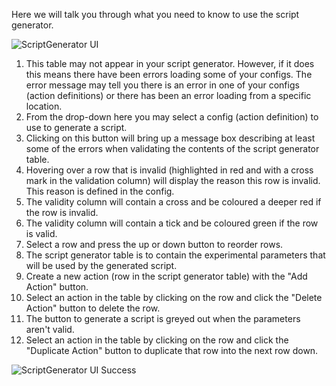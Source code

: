 Here we will talk you through what you need to know to use the script generator.

![ScriptGenerator UI](https://raw.githubusercontent.com/wiki/ISISComputingGroup/ibex_user_manual/UI.JPG)

1. This table may not appear in your script generator. However, if it does this means there have been errors loading some of your configs. The error message may tell you there is an error in one of your configs (action definitions) or there has been an error loading from a specific location.
2. From the drop-down here you may select a config (action definition) to use to generate a script.
3. Clicking on this button will bring up a message box describing at least some of the errors when validating the contents of the script generator table.
4. Hovering over a row that is invalid (highlighted in red and with a cross mark in the validation column) will display the reason this row is invalid. This reason is defined in the config.
5. The validity column will contain a cross and be coloured a deeper red if the row is invalid.
6. The validity column will contain a tick and be coloured green if the row is valid.
7. Select a row and press the up or down button to reorder rows.
8. The script generator table is to contain the experimental parameters that will be used by the generated script.
9. Create a new action (row in the script generator table) with the "Add Action" button.
10. Select an action in the table by clicking on the row and click the "Delete Action" button to delete the row.
11. The button to generate a script is greyed out when the parameters aren't valid.
12. Select an action in the table by clicking on the row and click the "Duplicate Action" button to duplicate that row into the next row down.

![ScriptGenerator UI Success](https://raw.githubusercontent.com/wiki/ISISComputingGroup/ibex_user_manual/UIScriptGenGenerated.JPG)